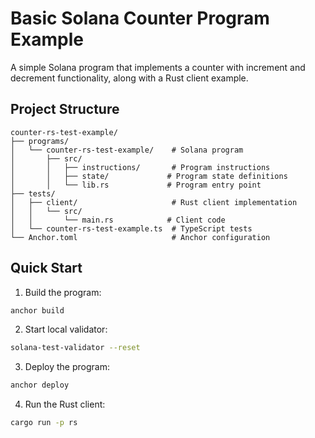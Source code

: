# Basic Solana Counter Program Example

A simple Solana program that implements a counter with increment and decrement functionality, along with a Rust client example.

## Project Structure

```
counter-rs-test-example/
├── programs/
│   └── counter-rs-test-example/    # Solana program
│       ├── src/
│       │   ├── instructions/       # Program instructions
│       │   ├── state/             # Program state definitions
│       │   └── lib.rs             # Program entry point
├── tests/
│   ├── client/                     # Rust client implementation
│   │   └── src/
│   │       └── main.rs            # Client code
│   └── counter-rs-test-example.ts  # TypeScript tests
└── Anchor.toml                     # Anchor configuration
```

## Quick Start

1. Build the program:

```bash
anchor build
```

2. Start local validator:

```bash
solana-test-validator --reset
```

3. Deploy the program:

```bash
anchor deploy
```

4. Run the Rust client:

```bash
cargo run -p rs
```
